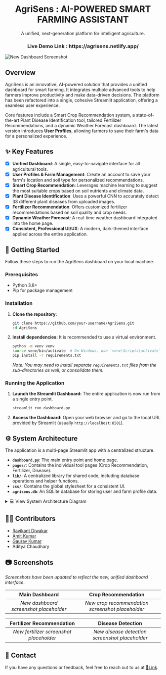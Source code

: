 <div align="center">
    <h1>AgriSens : AI-POWERED SMART FARMING ASSISTANT</h1>
    <p>A unified, next-generation platform for intelligent agriculture.</p>
</div>

<div align="center">
    <h3>Live Demo Link : https://agrisens.netlify.app/ </h3>
</div>

![New Dashboard Screenshot](https://github.com/user-attachments/assets/5b945e7d-bbb0-4463-b06f-681445e102bd)

## Overview

AgriSens is an innovative, AI-powered solution that provides a unified dashboard for smart farming. It integrates multiple advanced tools to help farmers improve productivity and make data-driven decisions. The platform has been refactored into a single, cohesive Streamlit application, offering a seamless user experience.

Core features include a Smart Crop Recommendation system, a state-of-the-art Plant Disease Identification tool, tailored Fertilizer Recommendations, and a dynamic Weather Forecast dashboard. The latest version introduces **User Profiles**, allowing farmers to save their farm's data for a personalized experience.

## ✨ Key Features

- [x] **Unified Dashboard**: A single, easy-to-navigate interface for all agricultural tools.
- [x] **User Profiles & Farm Management**: Create an account to save your farm's location and soil type for personalized recommendations.
- [x] **Smart Crop Recommendation**: Leverages machine learning to suggest the most suitable crops based on soil nutrients and climate data.
- [x] **Plant Disease Identification**: Uses a powerful CNN to accurately detect 38 different plant diseases from uploaded images.
- [x] **Fertilizer Recommendation**: Offers customized fertilizer recommendations based on soil quality and crop needs.
- [x] **Dynamic Weather Forecast**: A real-time weather dashboard integrated into the home page.
- [x] **Consistent, Professional UI/UX**: A modern, dark-themed interface applied across the entire application.

## 🚀 Getting Started

Follow these steps to run the AgriSens dashboard on your local machine.

### Prerequisites
- Python 3.8+
- Pip for package management

### Installation

1.  **Clone the repository:**
    ```bash
    git clone https://github.com/your-username/AgriSens.git
    cd AgriSens
    ```

2.  **Install dependencies:**
    It is recommended to use a virtual environment.
    ```bash
    python -m venv venv
    source venv/bin/activate  # On Windows, use `venv\Scripts\activate`
    pip install -r requirements.txt
    ```
    *Note: You may need to install separate `requirements.txt` files from the sub-directories as well, or consolidate them.*

### Running the Application

1.  **Launch the Streamlit Dashboard:**
    The entire application is now run from a single entry point.
    ```bash
    streamlit run dashboard.py
    ```

2.  **Access the Dashboard:**
    Open your web browser and go to the local URL provided by Streamlit (usually `http://localhost:8501`).

## ⚙️ System Architecture

The application is a multi-page Streamlit app with a centralized structure.

- **`dashboard.py`**: The main entry point and home page.
- **`pages/`**: Contains the individual tool pages (Crop Recommendation, Fertilizer, Disease).
- **`lib/`**: A centralized library for shared code, including database operations and helper functions.
- **`css/`**: Contains the global stylesheet for a consistent UI.
- **`agrisens.db`**: An SQLite database for storing user and farm profile data.

<details>
<summary>💻 View System Architecture Diagram</summary>

![20250124_135249](https://github.com/user-attachments/assets/1c660b6b-5b70-440e-a453-bf802b490bdc)

</details>

## 👨‍💻 Contributors
- [Ravikant Diwakar](https://github.com/ravikant-diwakar)
- [Amit Kumar](https://github.com/AMITKUMAR7970)
- [Gaurav Kumar](https://github.com/Gauravkumar1741)
- Aditya Chaudhary

## 📷 Screenshots

*Screenshots have been updated to reflect the new, unified dashboard interface.*

| Main Dashboard | Crop Recommendation |
| :---: | :---: |
| *New dashboard screenshot placeholder* | *New crop recommendation screenshot placeholder* |

| Fertilizer Recommendation | Disease Detection |
| :---: | :---: |
| *New fertilizer screenshot placeholder* | *New disease detection screenshot placeholder* |

## 📧 Contact

If you have any questions or feedback, feel free to reach out to us at [🔗Link](https://agrisens.netlify.app/form/).
